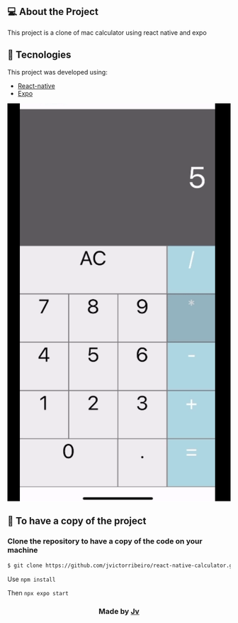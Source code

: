 ## 💻 About the Project

This project is a clone of mac calculator using react native and expo

## 🧭 Tecnologies

This project was developed using:
- [React-native](https://reactnative.dev/)  
- [Expo](https://expo.dev/)


![Badge](.github/calculator.gif)

<h2>
  📌 To have a copy of the project
</h2>

### Clone the repository to have a copy of the code on your machine

```bash
$ git clone https://github.com/jvictorribeiro/react-native-calculator.git && cd react-native-calculator
```

Use `npm install`

Then `npx expo start`

<h3 align=center>Made by <a href="https://www.linkedin.com/in/victor-ribeiroo//">Jv</a></h3>
